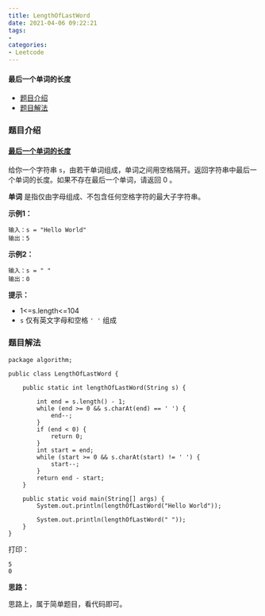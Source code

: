 ```yaml
---
title: LengthOfLastWord
date: 2021-04-06 09:22:21
tags:
- 
categories:
- Leetcode 
---
```




#### 最后一个单词的长度

- [题目介绍](https://yangtzeshore.github.io/2021/04/06/LengthOfLastWord/#题目介绍)
- [题目解法](https://yangtzeshore.github.io/2021/04/06/LengthOfLastWord/#题目解法)

### 题目介绍

#### [最后一个单词的长度](https://leetcode-cn.com/problems/length-of-last-word/)

给你一个字符串 `s`，由若干单词组成，单词之间用空格隔开。返回字符串中最后一个单词的长度。如果不存在最后一个单词，请返回 0 。

**单词** 是指仅由字母组成、不包含任何空格字符的最大子字符串。

**示例1：**

```
输入：s = "Hello World"
输出：5
```

**示例2：**

```
输入：s = " "
输出：0
```

**提示：**

- 1<=s.length<=104
- `s` 仅有英文字母和空格 `' '` 组成

### 题目解法

```
package algorithm;

public class LengthOfLastWord {

    public static int lengthOfLastWord(String s) {

        int end = s.length() - 1;
        while (end >= 0 && s.charAt(end) == ' ') {
            end--;
        }
        if (end < 0) {
            return 0;
        }
        int start = end;
        while (start >= 0 && s.charAt(start) != ' ') {
            start--;
        }
        return end - start;
    }

    public static void main(String[] args) {
        System.out.println(lengthOfLastWord("Hello World"));

        System.out.println(lengthOfLastWord(" "));
    }
}
```

打印：

```
5
0
```

**思路：**

思路上，属于简单题目，看代码即可。
